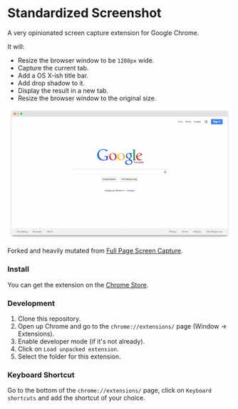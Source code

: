 # Standardized Screenshot

A very opinionated screen capture extension for Google Chrome.

It will:

- Resize the browser window to be `1280px` wide.
- Capture the current tab.
- Add a OS X-ish title bar.
- Add drop shadow to it.
- Display the result in a new tab.
- Resize the browser window to the original size.

![image](screenshots/example.png)

Forked and heavily mutated from [Full Page Screen Capture](https://github.com/mrcoles/full-page-screen-capture-chrome-extension).

### Install
You can get the extension on the [Chrome Store](https://chrome.google.com/webstore/detail/standardized-screenshot/pabdhaakclnechgfhmnhkcbmjobeoope).

### Development

1. Clone this repository.
1. Open up Chrome and go to the `chrome://extensions/` page (Window → Extensions).
1. Enable developer mode (if it's not already).
1. Click on `Load unpacked extension`.
1. Select the folder for this extension.

### Keyboard Shortcut

Go to the bottom of the `chrome://extensions/` page, click on `Keyboard shortcuts` and add the shortcut of your choice.
